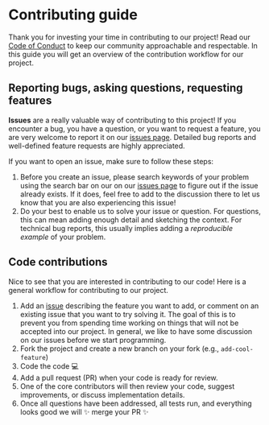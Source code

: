# Contributing guide

Thank you for investing your time in contributing to our project! Read our [Code of Conduct](./CODE_OF_CONDUCT.md) to keep our community approachable and respectable. In this guide you will get an overview of the contribution workflow for our project.

## Reporting bugs, asking questions, requesting features

__Issues__ are a really valuable way of contributing to this project! If you encounter a bug, you have a question, or you want to request a feature, you are very welcome to report it on our [issues page](https://github.com/sodascience/metasyn/issues). Detailed bug reports and well-defined feature requests are highly appreciated.

If you want to open an issue, make sure to follow these steps:

1. Before you create an issue, please search keywords of your problem using the search bar on our on our [issues page](https://github.com/sodascience/metasyn/issues) to figure out if the issue already exists. If it does, feel free to add to the discussion there to let us know that you are also experiencing this issue!
2. Do your best to enable us to solve your issue or question. For questions, this can mean adding enough detail and sketching the context. For technical bug reports, this usually implies adding a _reproducible example_ of your problem.

## Code contributions

Nice to see that you are interested in contributing to our code! Here is a general workflow for contributing to our project.

1. Add an [issue](https://github.com/sodascience/metasyn/issues) describing the feature you want to add, or comment on an existing issue that you want to try solving it. The goal of this is to prevent you from spending time working on things that will not be accepted into our project. In general, we like to have some discussion on our issues before we start programming.
2. Fork the project and create a new branch on your fork (e.g., `add-cool-feature`)
3. Code the code 💻
4. Add a pull request (PR) when your code is ready for review. 
5. One of the core contributors will then review your code, suggest improvements, or discuss implementation details.
6. Once all questions have been addressed, all tests run, and everything looks good we will ✨ merge your PR ✨
